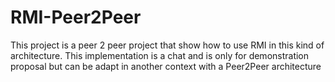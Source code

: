 # RMI-Peer2Peer
This project is a peer 2 peer project that show how to use RMI in this kind of architecture. This implementation is a chat and is only for demonstration proposal but can be adapt in another context with a Peer2Peer architecture 
